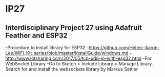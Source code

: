 IP27
===
Interdisciplinary Project 27 using Adafruit Feather and ESP32 
---
-Procedure to install library for ESP32
-https://github.com/Heltec-Aaron-Lee/WiFi_Kit_series/blob/master/InstallGuide/windows.md
-http://www.iotsharing.com/2017/05/tcp-udp-ip-with-esp32.html
-For WebSocket Library 
-Go to Sketch > Include Library > Manage Library. Search for and install the websockets library by Markus Sattler 

